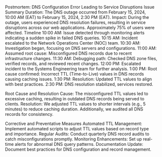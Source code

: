   Postmortem: DNS Configuration Error Leading to Service Disruptions
Issue Summary
Duration: The DNS outage occurred from February 15, 2024, 10:00 AM (EAT) to February 15, 2024, 2:30 PM (EAT).
  Impact: During the outage, users experienced DNS resolution failures, resulting in service disruptions across our web applications. Approximately 75% of users were affected.
Timeline
10:00 AM: Issue detected through monitoring alerts indicating a sudden spike in failed DNS queries.
 10:15 AM: Incident escalated to the Network Operations Center (NOC) team.
  10:30 AM: Investigation began, focusing on DNS servers and configurations.
  11:00 AM: Assumed root cause: Misconfigured DNS records due to recent infrastructure changes.
  11:30 AM: Debugging path: Checked DNS zone files, verified records, and reviewed recent changes.
  12:00 PM: Escalated incident to the Systems Engineering team for further analysis.
  1:00 PM: Root cause confirmed: Incorrect TTL (Time-to-Live) values in DNS records causing caching issues.
   1:30 PM: Resolution: Updated TTL values to align with best practices.
   2:30 PM: DNS resolution stabilized, services restored.

Root Cause and Resolution
   Cause: The misconfigured TTL values led to excessive caching, resulting in outdated DNS records being served to clients.
    Resolution: We adjusted TTL values to shorter intervals (e.g., 5 minutes) to reduce caching duration. Additionally, we audited all DNS records for consistency.

Corrective and Preventative Measures
   Automated TTL Management: Implement automated scripts to adjust TTL values based on record type and importance.
  Regular Audits: Conduct quarterly DNS record audits to catch misconfigurations promptly.
    Monitoring Enhancements: Set up real-time alerts for abnormal DNS query patterns.
    Documentation Update: Document best practices for DNS configuration and record management.



